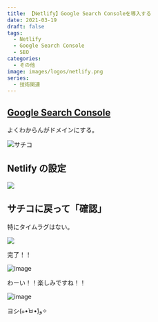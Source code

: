 ```yaml
---
title: 【Netlify】Google Search Consoleを導入する
date: 2021-03-19
draft: false
tags:
  - Netlify
  - Google Search Console
  - SEO
categories:
  - その他
image: images/logos/netlify.png
series:
  - 技術関連
---
```


## [Google Search Console](https://search.google.com/u/0/search-console/welcome)

よくわからんがドメインにする。

![サチコ](https://user-images.githubusercontent.com/44717752/111660271-41a51b00-8851-11eb-8ab1-22251c20aeef.png)

## Netlify の設定

![](https://user-images.githubusercontent.com/44717752/111660748-baa47280-8851-11eb-8601-37a3b811cdc3.png)

## サチコに戻って「確認」

特にタイムラグはない。

![](https://user-images.githubusercontent.com/44717752/111660877-dd368b80-8851-11eb-97ed-6b0f77ab8dba.png)

完了！！

![image](https://user-images.githubusercontent.com/44717752/111662599-68fce780-8853-11eb-9af9-6f44daab0ba8.png)

わーい！！楽しみですね！！

![image](https://user-images.githubusercontent.com/44717752/111765101-503e1180-88e7-11eb-8928-2634dd031383.png)

ヨシ(๑•̀ㅂ•́)و✧
